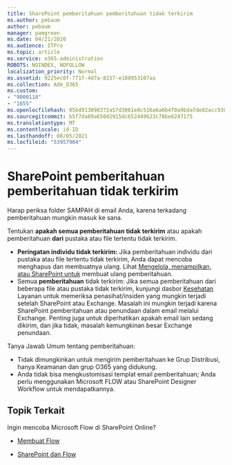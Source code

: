 ```yaml
---
title: SharePoint pemberitahuan pemberitahuan tidak terkirim
ms.author: pebaum
author: pebaum
manager: pamgreen
ms.date: 04/21/2020
ms.audience: ITPro
ms.topic: article
ms.service: o365-administration
ROBOTS: NOINDEX, NOFOLLOW
localization_priority: Normal
ms.assetid: 9225ec0f-771f-4d7a-8157-e188953107aa
ms.collection: Adm_O365
ms.custom:
- "9000118"
- "1655"
ms.openlocfilehash: 05bd913098372a57d3061e8c516a6a6b4f0a9bdafde02acc930062d6281d06dd
ms.sourcegitcommit: b5f7da89a650d2915dc652449623c78be6247175
ms.translationtype: MT
ms.contentlocale: id-ID
ms.lasthandoff: 08/05/2021
ms.locfileid: "53957904"
---
```

# <a name="sharepoint-alert-notifications-not-delivered"></a>SharePoint pemberitahuan pemberitahuan tidak terkirim

Harap periksa folder SAMPAH di email Anda, karena terkadang pemberitahuan mungkin masuk ke sana.

Tentukan **apakah semua pemberitahuan tidak terkirim** atau apakah pemberitahuan **dari** pustaka atau file tertentu tidak terkirim.

- **Peringatan individu tidak terkirim:** Jika pemberitahuan individu dari pustaka atau file tertentu tidak terkirim, Anda dapat mencoba menghapus dan membuatnya ulang. Lihat [Mengelola, menampilkan, atau SharePoint untuk](https://support.office.com/article/manage-view-or-delete-sharepoint-alerts-99dfb19c-9a90-4a8c-aba1-aa8c8afb0de2) membuat ulang pemberitahuan.
- Semua **pemberitahuan** tidak terkirim: Jika semua pemberitahuan dari beberapa file atau pustaka tidak terkirim, kunjungi dasbor [Kesehatan](https://admin.microsoft.com/AdminPortal/Home#/servicehealth) Layanan untuk memeriksa penasihat/insiden yang mungkin terjadi setelah SharePoint atau Exchange. Masalah ini mungkin terjadi karena SharePoint pemberitahuan atau penundaan dalam email melalui Exchange. Penting juga untuk diperhatikan apakah email lain sedang dikirim, dan jika tidak, masalah kemungkinan besar Exchange penundaan.

Tanya Jawab Umum tentang pemberitahuan:

- Tidak dimungkinkan untuk mengirim pemberitahuan ke Grup Distribusi, hanya Keamanan dan grup O365 yang didukung.
- Anda tidak bisa mengkustomisasi templat email pemberitahuan; Anda perlu menggunakan Microsoft FLOW atau SharePoint Designer Workflow untuk mendapatkannya.

## <a name="related-topics"></a>Topik Terkait

Ingin mencoba Microsoft Flow di SharePoint Online?

- [Membuat Flow](https://support.office.com/article/a9c3e03b-0654-46af-a254-20252e580d01)

- [SharePoint dan Flow](https://flow.microsoft.com//blog/sharepoint-and-flow/)
